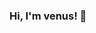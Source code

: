 ### Hi, I'm venus! 👋

<!--
**venous666/venous666** is a ✨ _special_ ✨ repository because its `README.md` (this file) appears on your GitHub profile.

 <a href="https://github.com/venous666">
  <img height="140em" src="https://github-readme-stats.vercel.app/api?username=venous666&show_icons=true&theme=white&include_all_commits=true&count_private=true"/>
    <img height="140em" src="https://github-readme-stats.vercel.app/api/top-langs/?username=venous666&show_icons=true&theme=white&include_all_commits=true&ccount_private=true"/>
</div>
